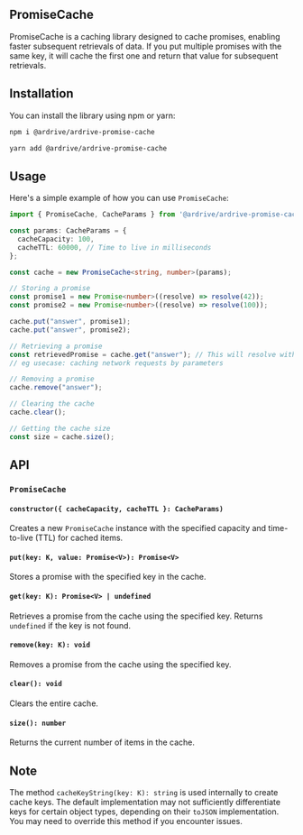 ## PromiseCache

PromiseCache is a caching library designed to cache promises, enabling faster subsequent retrievals of data. If you put multiple promises with the same key, it will cache the first one and return that value for subsequent retrievals.

## Installation

You can install the library using npm or yarn:

```bash
npm i @ardrive/ardrive-promise-cache
```

```bash
yarn add @ardrive/ardrive-promise-cache
```

## Usage

Here's a simple example of how you can use `PromiseCache`:

```typescript
import { PromiseCache, CacheParams } from '@ardrive/ardrive-promise-cache';

const params: CacheParams = {
  cacheCapacity: 100,
  cacheTTL: 60000, // Time to live in milliseconds
};

const cache = new PromiseCache<string, number>(params);

// Storing a promise
const promise1 = new Promise<number>((resolve) => resolve(42));
const promise2 = new Promise<number>((resolve) => resolve(100));

cache.put("answer", promise1);
cache.put("answer", promise2); 

// Retrieving a promise
const retrievedPromise = cache.get("answer"); // This will resolve with 42 and not 100 since the first promise was cached.
// eg usecase: caching network requests by parameters 

// Removing a promise
cache.remove("answer");

// Clearing the cache
cache.clear();

// Getting the cache size
const size = cache.size();
```

## API

### `PromiseCache`

#### `constructor({ cacheCapacity, cacheTTL }: CacheParams)`

Creates a new `PromiseCache` instance with the specified capacity and time-to-live (TTL) for cached items.

#### `put(key: K, value: Promise<V>): Promise<V>`

Stores a promise with the specified key in the cache.

#### `get(key: K): Promise<V> | undefined`

Retrieves a promise from the cache using the specified key. Returns `undefined` if the key is not found.

#### `remove(key: K): void`

Removes a promise from the cache using the specified key.

#### `clear(): void`

Clears the entire cache.

#### `size(): number`

Returns the current number of items in the cache.

## Note

The method `cacheKeyString(key: K): string` is used internally to create cache keys. The default implementation may not sufficiently differentiate keys for certain object types, depending on their `toJSON` implementation. You may need to override this method if you encounter issues.


